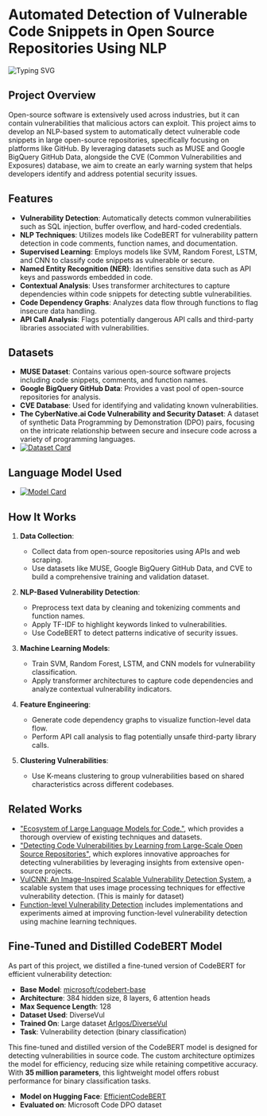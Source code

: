 # Automated Detection of Vulnerable Code Snippets in Open Source Repositories Using NLP

![Typing SVG](https://readme-typing-svg.demolab.com/?lines=Working+on+it+right+now!&center=true&width=500&height=50)

## Project Overview
Open-source software is extensively used across industries, but it can contain vulnerabilities that malicious actors can exploit. This project aims to develop an NLP-based system to automatically detect vulnerable code snippets in large open-source repositories, specifically focusing on platforms like GitHub. By leveraging datasets such as MUSE and Google BigQuery GitHub Data, alongside the CVE (Common Vulnerabilities and Exposures) database, we aim to create an early warning system that helps developers identify and address potential security issues.

## Features
- **Vulnerability Detection**: Automatically detects common vulnerabilities such as SQL injection, buffer overflow, and hard-coded credentials.
- **NLP Techniques**: Utilizes models like CodeBERT for vulnerability pattern detection in code comments, function names, and documentation.
- **Supervised Learning**: Employs models like SVM, Random Forest, LSTM, and CNN to classify code snippets as vulnerable or secure.
- **Named Entity Recognition (NER)**: Identifies sensitive data such as API keys and passwords embedded in code.
- **Contextual Analysis**: Uses transformer architectures to capture dependencies within code snippets for detecting subtle vulnerabilities.
- **Code Dependency Graphs**: Analyzes data flow through functions to flag insecure data handling.
- **API Call Analysis**: Flags potentially dangerous API calls and third-party libraries associated with vulnerabilities.

## Datasets
- **MUSE Dataset**: Contains various open-source software projects including code snippets, comments, and function names.
- **Google BigQuery GitHub Data**: Provides a vast pool of open-source repositories for analysis.
- **CVE Database**: Used for identifying and validating known vulnerabilities.
- **The CyberNative.ai Code Vulnerability and Security Dataset**: A dataset of synthetic Data Programming by Demonstration (DPO) pairs, focusing on the intricate relationship between secure and insecure code across a variety of programming languages.
- [![Dataset Card](https://img.shields.io/badge/dataset-Code_Vulnerability_Security-green)](https://huggingface.co/datasets/CyberNative/Code_Vulnerability_Security_DPO)

## Language Model Used
- [![Model Card](https://img.shields.io/badge/model-CodeBERT-blue)](https://huggingface.co/microsoft/codebert-base)

## How It Works
1. **Data Collection**:
   - Collect data from open-source repositories using APIs and web scraping.
   - Use datasets like MUSE, Google BigQuery GitHub Data, and CVE to build a comprehensive training and validation dataset.
   
2. **NLP-Based Vulnerability Detection**:
   - Preprocess text data by cleaning and tokenizing comments and function names.
   - Apply TF-IDF to highlight keywords linked to vulnerabilities.
   - Use CodeBERT to detect patterns indicative of security issues.

3. **Machine Learning Models**:
   - Train SVM, Random Forest, LSTM, and CNN models for vulnerability classification.
   - Apply transformer architectures to capture code dependencies and analyze contextual vulnerability indicators.

4. **Feature Engineering**:
   - Generate code dependency graphs to visualize function-level data flow.
   - Perform API call analysis to flag potentially unsafe third-party library calls.

5. **Clustering Vulnerabilities**:
   - Use K-means clustering to group vulnerabilities based on shared characteristics across different codebases.

## Related Works
- ["Ecosystem of Large Language Models for Code."](https://arxiv.org/pdf/2405.16746v1), which provides a thorough overview of existing techniques and datasets.
- ["Detecting Code Vulnerabilities by Learning from Large-Scale Open Source Repositories"](https://eprints.whiterose.ac.uk/189375/6/DEVELOPER.pdf), which explores innovative approaches for detecting vulnerabilities by leveraging insights from extensive open-source projects.
- [VulCNN: An Image-Inspired Scalable Vulnerability Detection System](https://github.com/CGCL-codes/VulCNN), a scalable system that uses image processing techniques for effective vulnerability detection. (This is mainly for dataset)
- [Function-level Vulnerability Detection](https://github.com/DanielLin1986/Function-level-Vulnerability-Detection) includes implementations and experiments aimed at improving function-level vulnerability detection using machine learning techniques.

## Fine-Tuned and Distilled CodeBERT Model
As part of this project, we distilled a fine-tuned version of CodeBERT for efficient vulnerability detection:

- **Base Model**: [microsoft/codebert-base](https://huggingface.co/microsoft/codebert-base)
- **Architecture**: 384 hidden size, 8 layers, 6 attention heads
- **Max Sequence Length**: 128
- **Dataset Used**: DiverseVul
- **Trained On**: Large dataset [ArIgos/DiverseVul](https://huggingface.co/datasets/ArIgos/DiverseVul)
- **Task**: Vulnerability detection (binary classification)

This fine-tuned and distilled version of the CodeBERT model is designed for detecting vulnerabilities in source code. The custom architecture optimizes the model for efficiency, reducing size while retaining competitive accuracy. With **35 million parameters**, this lightweight model offers robust performance for binary classification tasks.

- **Model on Hugging Face**: [EfficientCodeBERT](https://huggingface.co/masterputin/EfficientCodeBERT)
- **Evaluated on**: Microsoft Code DPO dataset


